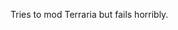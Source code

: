 Tries to mod Terraria but fails horribly.

<!---
NutellaOnPizza/NutellaOnPizza is a ✨ special ✨ repository because its `README.md` (this file) appears on your GitHub profile.
You can click the Preview link to take a look at your changes.
--->
